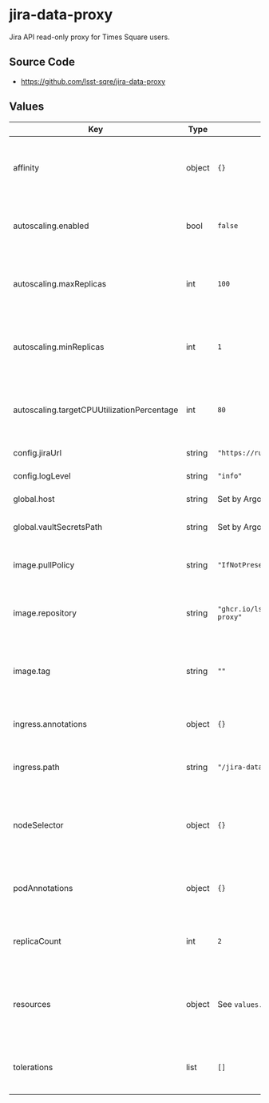 # jira-data-proxy

Jira API read-only proxy for Times Square users.

## Source Code

* <https://github.com/lsst-sqre/jira-data-proxy>

## Values

| Key | Type | Default | Description |
|-----|------|---------|-------------|
| affinity | object | `{}` | Affinity rules for the jira-data-proxy deployment pod |
| autoscaling.enabled | bool | `false` | Enable autoscaling of jira-data-proxy deployment |
| autoscaling.maxReplicas | int | `100` | Maximum number of jira-data-proxy deployment pods |
| autoscaling.minReplicas | int | `1` | Minimum number of jira-data-proxy deployment pods |
| autoscaling.targetCPUUtilizationPercentage | int | `80` | Target CPU utilization of jira-data-proxy deployment pods |
| config.jiraUrl | string | `"https://rubinobs.atlassian.net/"` | Jira base URL |
| config.logLevel | string | `"info"` | Logging level |
| global.host | string | Set by Argo CD | Host name for ingress |
| global.vaultSecretsPath | string | Set by Argo CD | Base path for Vault secrets |
| image.pullPolicy | string | `"IfNotPresent"` | Pull policy for the jira-data-proxy image |
| image.repository | string | `"ghcr.io/lsst-sqre/jira-data-proxy"` | Image to use in the jira-data-proxy deployment |
| image.tag | string | `""` | Overrides the image tag whose default is the chart appVersion. |
| ingress.annotations | object | `{}` | Additional annotations for the ingress rule |
| ingress.path | string | `"/jira-data-proxy"` | Path prefix where jira-data-proxy is served |
| nodeSelector | object | `{}` | Node selection rules for the jira-data-proxy deployment pod |
| podAnnotations | object | `{}` | Annotations for the jira-data-proxy deployment pod |
| replicaCount | int | `2` | Number of web deployment pods to start |
| resources | object | See `values.yaml` | Resource limits and requests for the jira-data-proxy deployment pod |
| tolerations | list | `[]` | Tolerations for the jira-data-proxy deployment pod |
